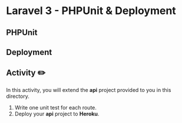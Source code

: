 # Laravel 3 - PHPUnit & Deployment

## PHPUnit

## Deployment

## Activity ✏️
In this activity, you will extend the **api** project provided to you in this directory. 

1. Write one unit test for each route.
2. Deploy your **api** project to **Heroku**.
